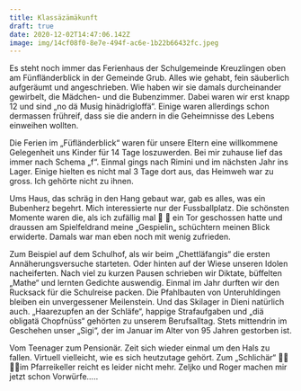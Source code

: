 ```yaml
---
title: Klassäzämäkunft
draft: true
date: 2020-12-02T14:47:06.142Z
image: img/14cf08f0-8e7e-494f-ac6e-1b22b66432fc.jpeg
---
```

Es steht noch immer das Ferienhaus der Schulgemeinde Kreuzlingen oben am Fünfländerblick in der Gemeinde Grub. Alles wie gehabt, fein säuberlich aufgeräumt und angeschrieben. Wie haben wir sie damals durcheinander gewirbelt, die Mädchen- und die Bubenzimmer. Dabei waren wir erst knapp 12 und sind „no dä Musig hinädrigloffä“. Einige waren      allerdings schon dermassen frühreif, dass sie die andern in die Geheimnisse des Lebens einweihen wollten.

Die Ferien im „Füfländerblick“ waren für unsere Eltern eine willkommene Gelegenheit uns Kinder für 14 Tage loszuwerden. Bei mir zuhause lief das immer nach Schema „f“. Einmal gings nach Rimini und im nächsten Jahr ins Lager. Einige hielten es nicht mal 3 Tage dort aus, das Heimweh war zu gross. Ich gehörte nicht zu ihnen.

Ums Haus, das schräg in den Hang gebaut war, gab es alles, was ein Bubenherz begehrt. Mich interessierte nur der Fussballplatz. Die schönsten Momente waren die, als ich zufällig mal 🙈 🤫 ein Tor geschossen hatte und draussen am Spielfeldrand meine „Gespielin„ schüchtern meinen Blick erwiderte. Damals war man eben noch mit wenig zufrieden.

Zum Beispiel auf dem Schulhof, als wir beim „Chettläfangis“ die ersten Annäherungsversuche starteten. Oder hinten auf der Wiese unseren Idolen nacheiferten. Nach viel zu kurzen Pausen schrieben wir Diktate, büffelten „Mathe“ und lernten Gedichte auswendig. Einmal im Jahr durften wir den Rucksack für die Schulreise packen. Die Pfahlbauten von Unteruhldingen bleiben ein unvergessener Meilenstein. Und das Skilager in Dieni natürlich auch. „Haarezupfen an der Schläfe“, happige Strafaufgaben und „diä obligatä Chopfnüss“ gehörten zu unserem Berufsalltag. Stets mittendrin im Geschehen unser „Sigi“, der im Januar im Alter von 95 Jahren gestorben ist.

Vom Teenager zum Pensionär. Zeit sich wieder einmal um den Hals zu fallen. Virtuell vielleicht, wie es sich heutzutage gehört. Zum „Schlichär“ 💃🏽🕺🏾im Pfarreikeller reicht es leider nicht mehr. Zeljko und Roger machen mir jetzt schon Vorwürfe.....